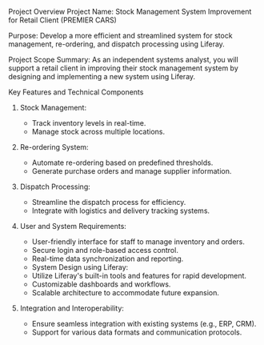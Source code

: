 Project Overview
Project Name: Stock Management System Improvement for Retail Client (PREMIER CARS)

Purpose: Develop a more efficient and streamlined system for stock management, re-ordering, and dispatch processing using Liferay.

Project Scope
Summary:
As an independent systems analyst, you will support a retail client in improving their stock management system by designing and implementing a new system using Liferay.

Key Features and Technical Components
1. Stock Management:
      * Track inventory levels in real-time.
      * Manage stock across multiple locations.
        
2. Re-ordering System:
      * Automate re-ordering based on predefined thresholds.
      * Generate purchase orders and manage supplier information.

3. Dispatch Processing:
      * Streamline the dispatch process for efficiency.
      * Integrate with logistics and delivery tracking systems.

4. User and System Requirements:
      * User-friendly interface for staff to manage inventory and orders.
      * Secure login and role-based access control.
      * Real-time data synchronization and reporting.
      * System Design using Liferay:
      * Utilize Liferay's built-in tools and features for rapid development.
      * Customizable dashboards and workflows.
      * Scalable architecture to accommodate future expansion.

5. Integration and Interoperability:
      * Ensure seamless integration with existing systems (e.g., ERP, CRM).
      * Support for various data formats and communication protocols.
